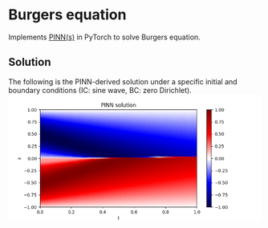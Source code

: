 # Burgers equation

Implements [PINN(s)](https://doi.org/10.1016/j.jcp.2018.10.045) in PyTorch to solve Burgers equation. 

## Solution
The following is the PINN-derived solution under a specific initial and boundary conditions (IC: sine wave, BC: zero Dirichlet). 
<img src="./figures/PINN_Burgers.png">
